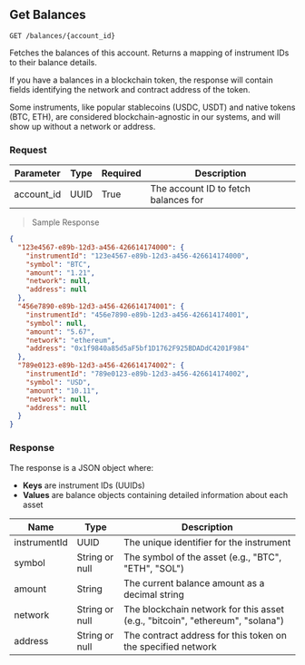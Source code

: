 ## Get Balances

`GET /balances/{account_id}`

Fetches the balances of this account. Returns a mapping of instrument IDs to their balance details.

If you have a balances in a blockchain token, the response will contain fields identifying the network
and contract address of the token.

Some instruments, like popular stablecoins (USDC, USDT) and native tokens (BTC, ETH), are considered blockchain-agnostic in our systems, and will show up without a network or address.

### Request

|Parameter|Type|Required|Description|
|---|---|---|---|
|account_id|UUID|True|The account ID to fetch balances for|

> Sample Response

```json
{
  "123e4567-e89b-12d3-a456-426614174000": {
    "instrumentId": "123e4567-e89b-12d3-a456-426614174000",
    "symbol": "BTC",
    "amount": "1.21",
    "network": null,
    "address": null 
  },
  "456e7890-e89b-12d3-a456-426614174001": {
    "instrumentId": "456e7890-e89b-12d3-a456-426614174001",
    "symbol": null,
    "amount": "5.67",
    "network": "ethereum",
    "address": "0x1f9840a85d5aF5bf1D1762F925BDADdC4201F984"
  },
  "789e0123-e89b-12d3-a456-426614174002": {
    "instrumentId": "789e0123-e89b-12d3-a456-426614174002",
    "symbol": "USD",
    "amount": "10.11",
    "network": null,
    "address": null
  }
}
```

### Response

The response is a JSON object where:
- **Keys** are instrument IDs (UUIDs)
- **Values** are balance objects containing detailed information about each asset

|Name|Type|Description|
|---|---|---|
|instrumentId|UUID|The unique identifier for the instrument|
|symbol|String or null|The symbol of the asset (e.g., "BTC", "ETH", "SOL")|
|amount|String|The current balance amount as a decimal string|
|network|String or null|The blockchain network for this asset (e.g., "bitcoin", "ethereum", "solana")|
|address|String or null|The contract address for this token on the specified network|
